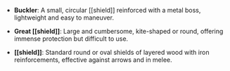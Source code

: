 - **Buckler**: A small, circular [[shield]] reinforced with a metal boss, lightweight and easy to maneuver.  

- **Great [[shield]]**: Large and cumbersome, kite-shaped or round, offering immense protection but difficult to use.  

- **[[shield]]**: Standard round or oval shields of layered wood with iron reinforcements, effective against arrows and in melee.  
